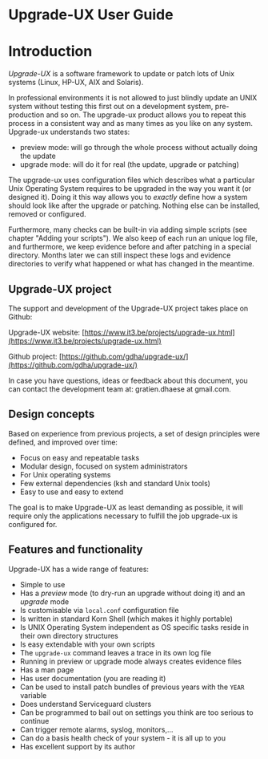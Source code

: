 # Upgrade-UX User Guide

# Introduction

*Upgrade-UX* is a software framework to update or patch lots of Unix systems (Linux,
HP-UX, AIX and Solaris).

In professional environments it is not allowed
to just blindly update an UNIX system without testing this first out on a development
system, pre-production and so on. The upgrade-ux product allows you to repeat
this process in a consistent way and as many times as you like on any system.
Upgrade-ux understands two states:

 - preview mode: will go through the whole process without actually doing the update
 - upgrade mode: will do it for real (the update, upgrade or patching)

The upgrade-ux uses configuration files which describes what a particular Unix Operating
System requires to be upgraded in the way you want it (or designed it). Doing
it this way allows you to *exactly* define how a system should look like after
the upgrade or patching. Nothing else can be installed, removed or configured.

Furthermore, many checks can be built-in via adding simple scripts (see chapter 
"Adding your scripts"). We also keep of each run an unique log file, and furthermore, we keep
evidence before and after patching in a special directory. Months later we can still
inspect these logs and evidence directories to verify what happened or what has
changed in the meantime.


## Upgrade-UX project

The support and development of the Upgrade-UX project takes place
on Github:

Upgrade-UX website:
    [https://www.it3.be/projects/upgrade-ux.html](https://www.it3.be/projects/upgrade-ux.html)

Github project:
    [https://github.com/gdha/upgrade-ux/](https://github.com/gdha/upgrade-ux/)

In case you have questions, ideas or feedback about this document, you
can contact the development team at:
gratien.dhaese at gmail.com.


## Design concepts

Based on experience from previous projects, a set of design principles were
defined, and improved over time:

 - Focus on easy and repeatable tasks
 - Modular design, focused on system administrators
 - For Unix operating systems
 - Few external dependencies (ksh and standard Unix tools)
 - Easy to use and easy to extend

The goal is to make Upgrade-UX as least demanding as possible, it will
require only the applications necessary to fulfill the job upgrade-ux
is configured for.


##  Features and functionality
Upgrade-UX has a wide range of features:

 - Simple to use
 - Has a _preview_ mode (to dry-run an upgrade without doing it) and an _upgrade_ mode
 - Is customisable via `local.conf` configuration file
 - Is written in standard Korn Shell (which makes it highly portable)
 - Is UNIX Operating System independent as OS specific tasks reside in their own directory structures
 - Is easy extendable with your own scripts
 - The `upgrade-ux` command leaves a trace in its own log file
 - Running in preview or upgrade mode always creates evidence files
 - Has a man page
 - Has user documentation (you are reading it)
 - Can be used to install patch bundles of previous years with the `YEAR` variable
 - Does understand Serviceguard clusters
 - Can be programmed to bail out on settings you think are too serious to continue
 - Can trigger remote alarms, syslog, monitors,...
 - Can do a basis health check of your system - it is all up to you
 - Has excellent support by its author


